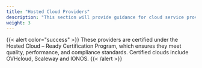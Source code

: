 ```yaml
---
title: "Hosted Cloud Providers"
description: "This section will provide guidance for cloud service providers offering OpenNebula-based hosted clouds, with validated architectures and supported business models"
weight: 3
---
```



{{< alert color="success" >}}
These providers are certified under the Hosted Cloud – Ready Certification Program, which ensures they meet quality, performance, and compliance standards. Certified clouds include OVHcloud, Scaleway and IONOS.
{{< /alert >}}
